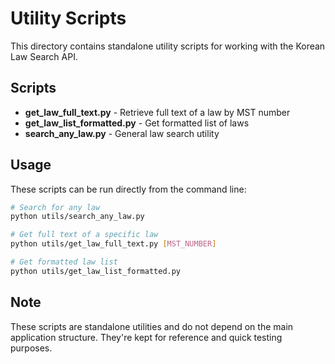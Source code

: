# Utility Scripts

This directory contains standalone utility scripts for working with the Korean Law Search API.

## Scripts

- **get_law_full_text.py** - Retrieve full text of a law by MST number
- **get_law_list_formatted.py** - Get formatted list of laws
- **search_any_law.py** - General law search utility

## Usage

These scripts can be run directly from the command line:

```bash
# Search for any law
python utils/search_any_law.py

# Get full text of a specific law
python utils/get_law_full_text.py [MST_NUMBER]

# Get formatted law list
python utils/get_law_list_formatted.py
```

## Note

These scripts are standalone utilities and do not depend on the main application structure. They're kept for reference and quick testing purposes.